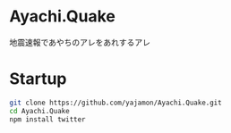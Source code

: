 Ayachi.Quake
============

地震速報であやちのアレをあれするアレ

# Startup
```bash
git clone https://github.com/yajamon/Ayachi.Quake.git
cd Ayachi.Quake
npm install twitter
```
